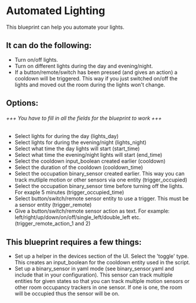 # Automated Lighting
This blueprint can help you automate your lights.

## It can do the following:
- Turn on/off lights.
- Turn on different lights during the day and evening/night.
- If a button/remote/switch has been pressed (and gives an action) a cooldown will be triggered. This way if you just switched on/off the lights and moved out the room during the lights won't change.

## Options:
###### +++ You have to fill in all the fields for the blueprint to work +++
- Select lights for during the day (lights_day)
- Select lights for during the evening/night (lights_night)
- Select what time the day lights will start (start_time)
- Select what time the evening/night lights will start (end_time)
- Select the cooldown input_boolean created earlier (cooldown)
- Select the duration of the cooldown (cooldown_time)
- Select the occupation binary_sensor created earlier. This way you can track mutliple motion or other sensors via one entity (trigger_occupied)
- Select the occupation binary_sensor time before turning off the lights. For exaple 5 minutes (trigger_occupied_time)
- Select button/switch/remote sensor entity to use a trigger. This must be a sensor entity (trigger_remote)
- Give a button/switch/remote sensor action as text. For example: left/right/up/down/on/off/single_left/double_left etc. (trigger_remote_action_1 and 2) 

## This blueprint requires a few things:
- Set up a helper in the devices section of the UI. Select the 'toggle' type. This creates an input_boolean for the cooldown entity used in the script.
- Set up a binary_sensor in yaml mode (see binary_sensor.yaml and include that in your configuration). This sensor can track multiple entities for given states so that you can track multiple motion sensors or other room occupancy trackers in one sensor. If one is one, the room will be occupied thus the sensor will be on.

